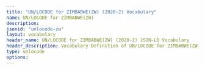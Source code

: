 ```yaml
---
title: "UN/LOCODE for ZIMBABWE(ZW) (2020-2) Vocabulary"
name: UN/LOCODE for ZIMBABWE(ZW) 
description: 
jsonid: "unlocode-zw"
layout: vocabulary
header_name: UN/LOCODE for ZIMBABWE(ZW) (2020-2) JSON-LD Vocabulary
header_description: Vocabulary Definition of UN/LOCODE for ZIMBABWE(ZW) (2020-2) semantics in HTML format. JSON-LD format is available at [unlocode-zw.jsonld](/vocabulary/unlocode-zw.jsonld)
type: unlocode
options:
---
```

